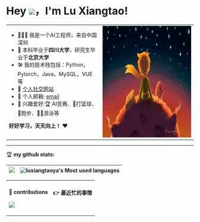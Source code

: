 <!-- 头部欢迎语部分 -->
# Hey <img src="https://media.giphy.com/media/hvRJCLFzcasrR4ia7z/giphy.gif" width="25px">，I'm Lu Xiangtao!
<!-- 动态GIF表情，宽度25像素 -->

<!-- 个人信息表格开始 -->
<table>
<tr>
<!-- 左侧栏：文字信息 -->
<td valign="top" width="50%">

<!-- 个人信息列表 -->
- 🧑🏻‍🚀 我是一个AI工程师，来自中国深圳  <!-- 当前职业 -->
- 🏫 本科毕业于**四川大学**，研究生毕业于**北京大学** <!-- 毕业院校 -->
- 🛠  我的技术栈包括：Python，Pytorch，Java，MySQL，VUE等 <!-- 正在学习的技术栈 -->
- 👀 [个人社交网站](知乎](https://www.zhihu.com/people/xiao-xue-sheng-o))  <!-- 个人博客链接 -->
- 💌 个人邮箱: [email](3518651480@qq.com)  <!-- 联系邮箱 -->
- 🎣 兴趣爱好:🏆️ AI竞赛、🏀打篮球、🏃跑步、🏊‍♀️游泳等 <!-- 兴趣爱好 -->

**好好学习，天天向上！** ❤️  <!-- 座右铭 -->
</td>

<!-- 右侧栏：动态图片 -->
<td valign="center" width="100%" height="100%">
<img src="https://github.com/luxiangtaoya/luxiangtaoya/blob/main/.github/workflows/xiaowangzi.gif" width="500" height="300">
<!-- 《小王子》主题GIF动图 -->
</td>
</tr>
</table>

<hr/>  <!-- 分隔线 -->

<!-- GitHub统计部分 -->
🏆 **my github stats:**  <!-- 统计标题 -->

<!-- 统计卡片布局 -->
|![](https://github-readme-stats.vercel.app/api?username=luxiangtaoya)|![luxiangtaoya's Most used languages](https://github-readme-stats.vercel.app/api/top-langs/?username=luxiangtaoya&layout=compact&hide_border=true&langs_count=10)|
|-|-|
<!-- 
  左侧：GitHub总体统计卡片
  右侧：最常用语言统计卡片(紧凑布局，隐藏边框，显示前10种语言)
-->

<!-- 底部内容表格 -->
<table>
<tr>
<!-- 左侧：贡献日历蛇形图 -->
<td valign="top" width="50%">

#### 🐍 contributions  <!-- 贡献图标题 -->
![](https://raw.githubusercontent.com/luxiangtaoya/luxiangtaoya/output/github-contribution-grid-snake.svg)
<!-- GitHub贡献日历的蛇形可视化图 -->
</td>

<!-- 右侧：最近忙的事情 -->
<td valign="top" width="50%">

#### 👉 最近忙的事情  <!-- 事情链接 -->



<!-- 
  技术说明：
  1. 使用GitHub Flavored Markdown语法
  2. 动态徽章通过shields.io生成
  3. 统计卡片使用github-readme-stats服务
  4. 蛇形贡献图是GitHub自动生成的SVG
  5. 博客列表需要配合后端API动态生成
-->
